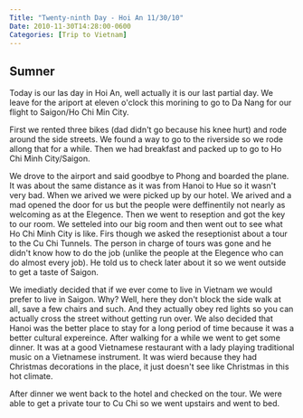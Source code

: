 ```yaml
---
Title: "Twenty-ninth Day - Hoi An 11/30/10"
Date: 2010-11-30T14:28:00-0600
Categories: [Trip to Vietnam]
---
```


## Sumner

Today is our las day in Hoi An, well actually it is our last partial
day. We leave for the ariport at eleven o'clock this morining to go to
Da Nang for our flight to Saigon/Ho Chi Min City.  

First we rented three bikes (dad didn't go because his knee hurt) and
rode around the side streets. We found a way to go to the riverside so
we rode allong that for a while. Then we had breakfast and packed up to
go to Ho Chi Minh City/Saigon.  

We drove to the airport and said goodbye to Phong and boarded the plane.
It was about the same distance as it was from Hanoi to Hue so it wasn't
very bad. When we arived we were picked up by our hotel. We arived and a
mad opened the door for us but the people were deffinentily not nearly
as welcoming as at the Elegence. Then we went to reseption and got the
key to our room. We setteled into our big room and then went out to see
what Ho Chi Minh City is like. Firs though we asked the reseptionist
about a tour to the Cu Chi Tunnels. The person in charge of tours was
gone and he didn't know how to do the job (unlike the people at the
Elegence who can do almost every job). He told us to check later about
it so we went outside to get a taste of Saigon.  

We imediatly decided that if we ever come to live in Vietnam we would
prefer to live in Saigon. Why? Well, here they don't block the side walk
at all, save a few chairs and such. And they actually obey red lights so
you can actually cross the street without getting run over. We also
decided that Hanoi was the better place to stay for a long period of
time because it was a better cultural expereince. After walking for a
while we went to get some dinner. It was at a good Vietnamese restaurant
with a lady playing traditional music on a Vietnamese instrument. It was
wierd because they had Christmas decorations in the place, it just
doesn't see like Christmas in this hot climate.  

After dinner we went back to the hotel and checked on the tour. We were
able to get a private tour to Cu Chi so we went upstairs and went to
bed.
